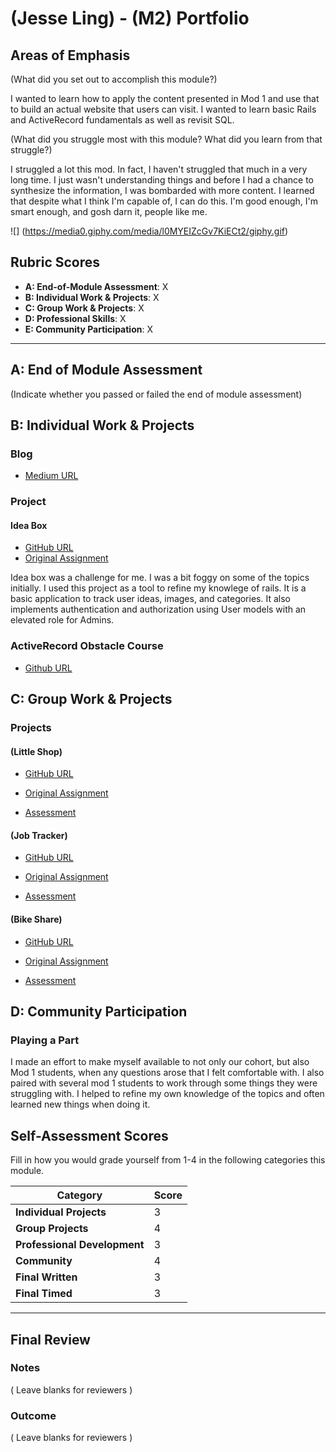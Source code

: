 # (Jesse Ling) - (M2) Portfolio

## Areas of Emphasis

(What did you set out to accomplish this module?)

I wanted to learn how to apply the content presented in Mod 1 and use that to build an actual website that users can visit. I wanted to learn basic Rails and ActiveRecord fundamentals as well as revisit SQL. 

(What did you struggle most with this module? What did you learn from that struggle?)

I struggled a lot this mod. In fact, I haven't struggled that much in a very long time. I just wasn't understanding things and before I had a chance to synthesize the information, I was bombarded with more content. I learned that despite what I think I'm capable of, I can do this. I'm good enough, I'm smart enough, and gosh darn it, people like me. 

![] (https://media0.giphy.com/media/l0MYEIZcGv7KiECt2/giphy.gif)


## Rubric Scores

* **A: End-of-Module Assessment**: X
* **B: Individual Work & Projects**: X
* **C: Group Work & Projects**: X
* **D: Professional Skills**: X
* **E: Community Participation**: X

-----------------------

## A: End of Module Assessment

(Indicate whether you passed or failed the end of module assessment)


## B: Individual Work & Projects

### Blog

* [Medium URL](https://medium.com/@jesse.ryan.ling/why-test-driven-development-9f4094e30665)

### Project

#### Idea Box

* [GitHub URL](https://github.com/JLing88/IdeaBox2)
* [Original Assignment](http://backend.turing.io/module2/projects/mini-project#project-option-1-ideabox)

Idea box was a challenge for me. I was a bit foggy on some of the topics initially. I used this project as a tool to refine my knowlege of rails. It is a basic application to track user ideas, images, and categories. It also implements authentication and authorization using User models with an elevated role for Admins.

### ActiveRecord Obstacle Course

* [Github URL]()


## C: Group Work & Projects

### Projects

#### (Little Shop)

* [GitHub URL](https://github.com/JLing88/little-shop-redux)
* [Original Assignment](https://github.com/turingschool-projects/little-shop-redux)

* [Assessment](https://github.com/turingschool/ruby-submissions/blob/master/1806-b/2module/little_shop/harper_jesse_kat.md)


#### (Job Tracker)

* [GitHub URL](https://github.com/JLing88/job-tracker)
* [Original Assignment](https://github.com/turingschool-projects/job-tracker)

* [Assessment](https://github.com/turingschool/ruby-submissions/blob/master/1806-b/2module/job_tracker/jesse_and_rajaa.md)

#### (Bike Share)

* [GitHub URL](https://github.com/BeccaHyland/bike_share)
* [Original Assignment](http://backend.turing.io/module2/projects/bike-share-redux)

* [Assessment](https://github.com/turingschool/ruby-submissions/blob/master/1806-b/2module/bike_share/becca_jesse_pat_nick.md)


## D: Community Participation

### Playing a Part

I made an effort to make myself available to not only our cohort, but also Mod 1 students, when any questions arose that I felt comfortable with. I also paired with several mod 1 students to work through some things they were struggling with. I helped to refine my own knowledge of the topics and often learned new things when doing it. 

## Self-Assessment Scores

Fill in how you would grade yourself from 1-4 in the following categories this module.

| Category                     | Score |
| -----------------------------| ----- |
| **Individual Projects**      |   3   |
| **Group Projects**           |   4   |
| **Professional Development** |   3   |
| **Community**                |   4   |
| **Final Written**            |   3   |
| **Final Timed**              |   3   |

------------------

## Final Review

### Notes

( Leave blanks for reviewers )

### Outcome

( Leave blanks for reviewers )
